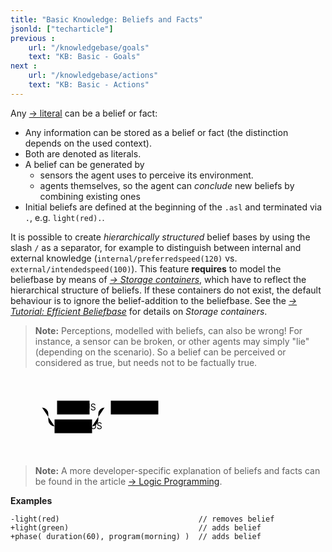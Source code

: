 ```yaml
---
title: "Basic Knowledge: Beliefs and Facts"
jsonld: ["techarticle"]
previous :
    url: "/knowledgebase/goals"
    text: "KB: Basic - Goals"
next :
    url: "/knowledgebase/actions"
    text: "KB: Basic - Actions"
---
```


Any [&#8594; literal](../literals) can be a belief or fact:

<!--more-->

* Any information can be stored as a belief or fact (the distinction depends on the used context).
* Both are denoted as literals.
* A belief can be generated by
    * sensors the agent uses to perceive its environment.
    * agents themselves, so the agent can _conclude_ new beliefs by combining existing ones
* Initial beliefs are defined at the beginning of the `.asl` and terminated via `.`, e.g. `light(red).`.<!--more-->

It is possible to create _hierarchically structured_ belief bases by using the slash `/` as a separator, for example to distinguish between internal and external knowledge (`internal/preferredspeed(120)` vs. `external/intendedspeed(100)`). This feature **requires** to model the beliefbase by means of *[&#8594; Storage containers](https://agentspeak-java.lightjason.org/sources/d0/d7d/namespaceorg_1_1lightjason_1_1agentspeak_1_1beliefbase_1_1storage.htm)*, which have to reflect the hierarchical structure of beliefs. If these containers do not exist, the default behaviour is to ignore the belief-addition to the beliefbase. See the _[&#8594; Tutorial: Efficient Beliefbase](/tutorials/efficient-beliefbase)_ for details on *Storage containers*.

> **Note:** Perceptions, modelled with beliefs, can also be wrong!
For instance, a sensor can be broken, or other agents may simply "lie" (depending on the scenario).
So a belief can be perceived or considered as true, but needs not to be factually true.

<svg class="railroad-diagram" width="286" height="128" viewBox="0 0 286 92"><path d="M20.5 21.5v20m10-20v20m-10-10H41M40.5 31.5h10M50.5 31.5h20"/><g class="non-terminal" transform="translate(.5 .5)"><path d="M70 31h4M126 31h4M74 20h52v22H74z"/><a xmlns:xlink="http://www.w3.org/1999/xlink" xlink:href="https://agentspeak-java.lightjason.org/rrd-output/html/org/lightjason/agentspeak/grammar/Agent.g4/index.htm#883acd43c77567e1c3baced84ccf6ed7"><text x="100" y="35">PLUS</text></a></g><path d="M130.5 31.5h20M50.5 31.5a10 10 0 0 1 10 10v10a10 10 0 0 0 10 10"/><g class="non-terminal" transform="translate(.5 .5)"><path d="M70 50h60v22H70z"/><a xmlns:xlink="http://www.w3.org/1999/xlink" xlink:href="https://agentspeak-java.lightjason.org/rrd-output/html/org/lightjason/agentspeak/grammar/Agent.g4/index.htm#ffc0d9b54a1fe677c4c9e6b050e67c81"><text x="100" y="65">MINUS</text></a></g><path d="M130.5 61.5a10 10 0 0 0 10-10v-10a10 10 0 0 1 10-10M150.5 31.5h10"/><g class="non-terminal" transform="translate(.5 .5)"><path d="M160 20h76v22h-76z"/><a xmlns:xlink="http://www.w3.org/1999/xlink" xlink:href="https://agentspeak-java.lightjason.org/rrd-output/html/org/lightjason/agentspeak/grammar/Agent.g4/index.htm#f0d674f1e0ed4292267f149c5983db02"><text x="198" y="35">literal</text></a></g><path d="M236.5 31.5h10M246.5 31.5h20m-10-10v20m10-20v20"/></svg>

> **Note:** A more developer-specific explanation of beliefs and facts can be found in the article [&#8594; Logic Programming](https://lightjason.org/knowledgebase/logicalprogramming/#facts-beliefs).


**Examples**

<!-- htmlmin:ignore -->
```agentspeak
-light(red)                               // removes belief
+light(green)                             // adds belief
+phase( duration(60), program(morning) )  // adds belief
```
<!-- htmlmin:ignore -->


